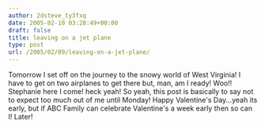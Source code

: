 ```yaml
---
author: 2dsteve_ty3fxq
date: 2005-02-10 03:28:49+00:00
draft: false
title: leaving on a jet plane
type: post
url: /2005/02/09/leaving-on-a-jet-plane/
---
```


Tomorrow I set off on the journey to the snowy world of West Virginia! I have to get on two airplanes to get there but, man, am I ready! Woo!! Stephanie here I come! heck yeah! So yeah, this post is basically to say not to expect too much out of me until Monday! Happy Valentine's Day...yeah its early, but if ABC Family can celebrate Valentine's a week early then so can I! Later! 
